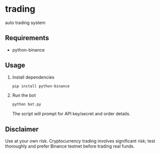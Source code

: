 # trading

auto trading system

## Requirements
- python-binance

## Usage
1. Install dependencies
   ```bash
   pip install python-binance
   ```
2. Run the bot
   ```bash
   python bot.py
   ```
   The script will prompt for API key/secret and order details.

## Disclaimer
Use at your own risk. Cryptocurrency trading involves significant risk; test thoroughly and prefer Binance testnet before trading real funds.
